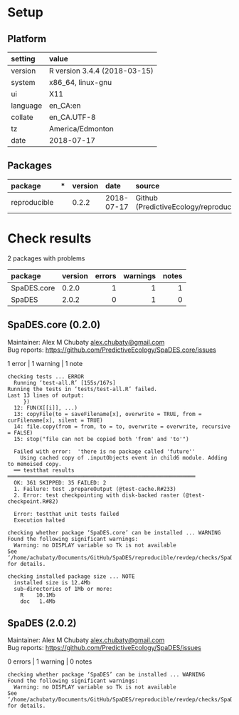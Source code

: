 # Setup

## Platform

|setting  |value                        |
|:--------|:----------------------------|
|version  |R version 3.4.4 (2018-03-15) |
|system   |x86_64, linux-gnu            |
|ui       |X11                          |
|language |en_CA:en                     |
|collate  |en_CA.UTF-8                  |
|tz       |America/Edmonton             |
|date     |2018-07-17                   |

## Packages

|package      |*  |version |date       |source                                          |
|:------------|:--|:-------|:----------|:-----------------------------------------------|
|reproducible |   |0.2.2   |2018-07-17 |Github (PredictiveEcology/reproducible@ac54f5d) |

# Check results

2 packages with problems

|package     |version | errors| warnings| notes|
|:-----------|:-------|------:|--------:|-----:|
|SpaDES.core |0.2.0   |      1|        1|     1|
|SpaDES      |2.0.2   |      0|        1|     0|

## SpaDES.core (0.2.0)
Maintainer: Alex M Chubaty <alex.chubaty@gmail.com>  
Bug reports: https://github.com/PredictiveEcology/SpaDES.core/issues

1 error  | 1 warning  | 1 note 

```
checking tests ... ERROR
  Running ‘test-all.R’ [155s/167s]
Running the tests in ‘tests/test-all.R’ failed.
Last 13 lines of output:
     })
  12: FUN(X[[i]], ...)
  13: copyFile(to = saveFilename[x], overwrite = TRUE, from = curFilename[x], silent = TRUE)
  14: file.copy(from = from, to = to, overwrite = overwrite, recursive = FALSE)
  15: stop("file can not be copied both 'from' and 'to'")
  
  Failed with error:  'there is no package called 'future''
    Using cached copy of .inputObjects event in child6 module. Adding to memoised copy.
  ══ testthat results  ═══════════════════════════════════════════════════════════
  OK: 361 SKIPPED: 35 FAILED: 2
  1. Failure: test .prepareOutput (@test-cache.R#233) 
  2. Error: test checkpointing with disk-backed raster (@test-checkpoint.R#82) 
  
  Error: testthat unit tests failed
  Execution halted

checking whether package ‘SpaDES.core’ can be installed ... WARNING
Found the following significant warnings:
  Warning: no DISPLAY variable so Tk is not available
See ‘/home/achubaty/Documents/GitHub/SpaDES/reproducible/revdep/checks/SpaDES.core.Rcheck/00install.out’ for details.

checking installed package size ... NOTE
  installed size is 12.4Mb
  sub-directories of 1Mb or more:
    R    10.1Mb
    doc   1.4Mb
```

## SpaDES (2.0.2)
Maintainer: Alex M Chubaty <alex.chubaty@gmail.com>  
Bug reports: https://github.com/PredictiveEcology/SpaDES/issues

0 errors | 1 warning  | 0 notes

```
checking whether package ‘SpaDES’ can be installed ... WARNING
Found the following significant warnings:
  Warning: no DISPLAY variable so Tk is not available
See ‘/home/achubaty/Documents/GitHub/SpaDES/reproducible/revdep/checks/SpaDES.Rcheck/00install.out’ for details.
```


